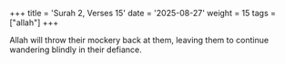+++
title = 'Surah 2, Verses 15'
date = '2025-08-27'
weight = 15
tags = ["allah"]
+++

Allah will throw their mockery back at them, leaving them to continue wandering blindly in their defiance.